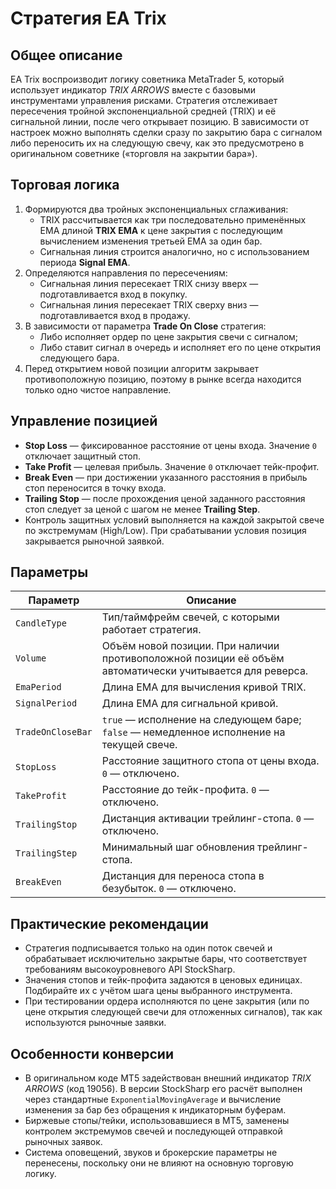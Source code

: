# Стратегия EA Trix

## Общее описание

EA Trix воспроизводит логику советника MetaTrader 5, который использует индикатор *TRIX ARROWS* вместе с базовыми инструментами
управления рисками. Стратегия отслеживает пересечения тройной экспоненциальной средней (TRIX) и её сигнальной линии, после чего
открывает позицию. В зависимости от настроек можно выполнять сделки сразу по закрытию бара с сигналом либо переносить их на
следующую свечу, как это предусмотрено в оригинальном советнике («торговля на закрытии бара»).

## Торговая логика

1. Формируются два тройных экспоненциальных сглаживания:
   - TRIX рассчитывается как три последовательно применённых EMA длиной **TRIX EMA** к цене закрытия с последующим вычислением
     изменения третьей EMA за один бар.
   - Сигнальная линия строится аналогично, но с использованием периода **Signal EMA**.
2. Определяются направления по пересечениям:
   - Сигнальная линия пересекает TRIX снизу вверх — подготавливается вход в покупку.
   - Сигнальная линия пересекает TRIX сверху вниз — подготавливается вход в продажу.
3. В зависимости от параметра **Trade On Close** стратегия:
   - Либо исполняет ордер по цене закрытия свечи с сигналом;
   - Либо ставит сигнал в очередь и исполняет его по цене открытия следующего бара.
4. Перед открытием новой позиции алгоритм закрывает противоположную позицию, поэтому в рынке всегда находится только одно чистое
   направление.

## Управление позицией

- **Stop Loss** — фиксированное расстояние от цены входа. Значение `0` отключает защитный стоп.
- **Take Profit** — целевая прибыль. Значение `0` отключает тейк-профит.
- **Break Even** — при достижении указанного расстояния в прибыль стоп переносится в точку входа.
- **Trailing Stop** — после прохождения ценой заданного расстояния стоп следует за ценой с шагом не менее **Trailing Step**.
- Контроль защитных условий выполняется на каждой закрытой свече по экстремумам (High/Low). При срабатывании условия позиция
  закрывается рыночной заявкой.

## Параметры

| Параметр | Описание |
| -------- | -------- |
| `CandleType` | Тип/таймфрейм свечей, с которыми работает стратегия. |
| `Volume` | Объём новой позиции. При наличии противоположной позиции её объём автоматически учитывается для реверса. |
| `EmaPeriod` | Длина EMA для вычисления кривой TRIX. |
| `SignalPeriod` | Длина EMA для сигнальной кривой. |
| `TradeOnCloseBar` | `true` — исполнение на следующем баре; `false` — немедленное исполнение на текущей свече. |
| `StopLoss` | Расстояние защитного стопа от цены входа. `0` — отключено. |
| `TakeProfit` | Расстояние до тейк-профита. `0` — отключено. |
| `TrailingStop` | Дистанция активации трейлинг-стопа. `0` — отключено. |
| `TrailingStep` | Минимальный шаг обновления трейлинг-стопа. |
| `BreakEven` | Дистанция для переноса стопа в безубыток. `0` — отключено. |

## Практические рекомендации

- Стратегия подписывается только на один поток свечей и обрабатывает исключительно закрытые бары, что соответствует требованиям
  высокоуровневого API StockSharp.
- Значения стопов и тейк-профита задаются в ценовых единицах. Подбирайте их с учётом шага цены выбранного инструмента.
- При тестировании ордера исполняются по цене закрытия (или по цене открытия следующей свечи для отложенных сигналов), так как
  используются рыночные заявки.

## Особенности конверсии

- В оригинальном коде MT5 задействован внешний индикатор *TRIX ARROWS* (код 19056). В версии StockSharp его расчёт выполнен через
  стандартные `ExponentialMovingAverage` и вычисление изменения за бар без обращения к индикаторным буферам.
- Биржевые стопы/тейки, использовавшиеся в MT5, заменены контролем экстремумов свечей и последующей отправкой рыночных заявок.
- Система оповещений, звуков и брокерские параметры не перенесены, поскольку они не влияют на основную торговую логику.
